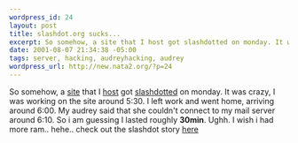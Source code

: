 ```yaml
--- 
wordpress_id: 24
layout: post
title: slashdot.org sucks...
excerpt: So somehow, a site that I host got slashdotted on monday. It was crazy, I was working on the site around 5:30. I left work and went home, arriving around 6:00. My audrey said that she couldn't connect to my mail server around 6:10. So i am ...
date: 2001-08-07 21:34:38 -05:00
tags: server, hacking, audreyhacking, audrey
wordpress_url: http://new.nata2.org/?p=24
---
```

So somehow, a <a href="http://www.audreyhacking.com">site</a> that I <a href="http://www.nata2.com">host</a> got <a href="http://www.tuxedo.org/~esr/jargon/html/entry/slashdot-effect.html">slashdotted</a> on monday. It was crazy, I was working on the site around 5:30. I left work and went home, arriving around 6:00. My audrey said that she couldn't connect to my mail server around 6:10. So i am guessing I lasted roughly <b>30min</b>. Ughh. I wish i had more ram.. hehe.. check out the slashdot story <a href="http://slashdot.org/article.pl?sid=01/08/06/1720254&mode=thread">here</a>
